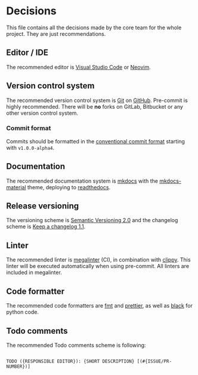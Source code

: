 # Decisions

This file contains all the decisions made by the core team for the whole project. They are just recommendations.

## Editor / IDE

The recommended editor is [Visual Studio Code](https://code.visualstudio.com) or [Neovim](https://neovim.org).

## Version control system

The recommended version control system is [Git](https://git-scm.org) on [GitHub](https://github.com). Pre-commit is highly recommended. There will be **no** forks on GitLab, Bitbucket or any other version control system.

### Commit format

Commits should be formatted in the [conventional commit format](https://www.conventionalcommits.org/en/v1.0.0/) starting with `v1.0.0-alpha4`.

## Documentation

The recommended documentation system is [mkdocs](https://mkdocs.org) with the [mkdocs-material](https://squidfunk.github.io/mkdocs-material) theme, deploying to [readthedocs](https://readthedocs.com).

## Release versioning

The versioning scheme is [Semantic Versioning 2.0](https://semver.org) and the changelog scheme is [Keep a changelog 1.1](https://keepachangelog.com).

## Linter

The recommended linter is [megalinter](https://megalinter.io/latest/) (CI), in combination with [clippy](https://github.com/rust-lang/rust-clippy). This linter will be executed automatically when using pre-commit. All linters are included in megalinter.

## Code formatter

The recommended code formatters are [fmt](https://doc.rust-lang.org/std/fmt/) and [prettier](https://prettier.io/), as well as [black](https://github.com/psf/black) for python code.

## Todo comments

The recommended Todo comments scheme is following:

```text

TODO ({RESPONSIBLE EDITOR}): {SHORT DESCRIPTION} [(#{ISSUE/PR-NUMBER})]

```
